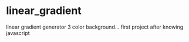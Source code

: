 # linear_gradient
linear gradient generator 3 color background...
first project after knowing javascript
